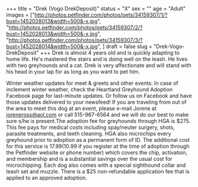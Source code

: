 +++
title = "Drek (Vogo DrekDeposit)"
status = "X"
sex = ""
age = "Adult"
images = ["http://photos.petfinder.com/photos/pets/34159307/1/?bust=1452028013&width=500&-x.jpg",
"http://photos.petfinder.com/photos/pets/34159307/2/?bust=1452028013&width=500&-x.jpg",
"http://photos.petfinder.com/photos/pets/34159307/3/?bust=1452028014&width=500&-x.jpg",
]
draft = false
slug = "Drek-Vogo-DrekDeposit"
+++
Drek is almost 4 years old and is quickly adapting to home life. He's mastered the stairs and is doing well on the leash. He lives with two greyhounds and a cat.  Drek is very affectionate and will stand with his head in your lap for as long as you want to pet him.

Winter weather updates for meet & greets and other events: In case of inclement winter weather, check the Heartland Greyhound Adoption Facebook page for last-minute updates. Or follow us on Facebook and have those updates delivered to your newsfeed!
If you are traveling from out of the area to meet this dog at an event, please e-mail Jorene at joreneross@aol.com or call 515-967-6564 and we will do our best to make sure s/he is present.The adoption fee for greyhounds through HGA is $275. This fee pays for medical costs including spay/neuter surgery, shots, parasite treatments, and teeth cleaning. HGA also microchips every greyhound prior to adoption as a permanent form of ID. The additional cost for this service is $17.99 ($10.99 if you register at the time of adoption through the Petfinder website or phone number) which covers the chip, activation, and membership and is a substantial savings over the usual cost for microchipping. Each dog also comes with a special sighthound collar and leash set and muzzle. There is a $25 non-refundable application fee that is applied to an approved adoption.
